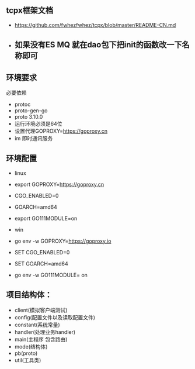 ## tcpx框架文档
- https://github.com/fwhezfwhez/tcpx/blob/master/README-CN.md
- ## 如果没有ES MQ 就在dao包下把init的函数改一下名称即可
## 环境要求
必要依赖
- protoc
- proto-gen-go
- proto 3.10.0
- 运行环境必须是64位
- 设置代理GOPROXY=https://goproxy.cn
- im 即时通讯服务
## 环境配置

- linux
- export GOPROXY=https://goproxy.cn
- CGO_ENABLED=0
- GOARCH=amd64
- export GO111MODULE=on

- win
- go env -w GOPROXY=https://goproxy.io
- SET CGO_ENABLED=0
- SET GOARCH=amd64
- go env -w GO111MODULE= on

## 项目结构体：
- client(模拟客户端测试)
- config(配置文件以及读取配置文件)
- constant(系统常量)
- handler(处理业务handler)
- main(主程序 包含路由)
- mode(结构体)
- pb(proto)
- util(工具类)
